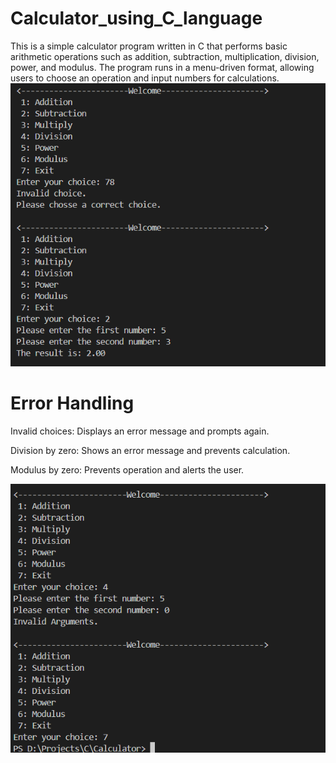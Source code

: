 # Calculator_using_C_language
This is a simple calculator program written in C that performs basic arithmetic operations such as addition, subtraction, multiplication, division, power, and modulus. The program runs in a menu-driven format, allowing users to choose an operation and input numbers for calculations.
![Image Alt](https://raw.githubusercontent.com/rupjit23/Calculator_using_C_language/refs/heads/main/Screenshot%202025-03-22%20161137.png)

<h1>Error Handling</h1>
Invalid choices: Displays an error message and prompts again.

Division by zero: Shows an error message and prevents calculation.

Modulus by zero: Prevents operation and alerts the user.


![Image Alt](https://raw.githubusercontent.com/rupjit23/Calculator_using_C_language/refs/heads/main/Screenshot%202025-03-22%20161106.png)

